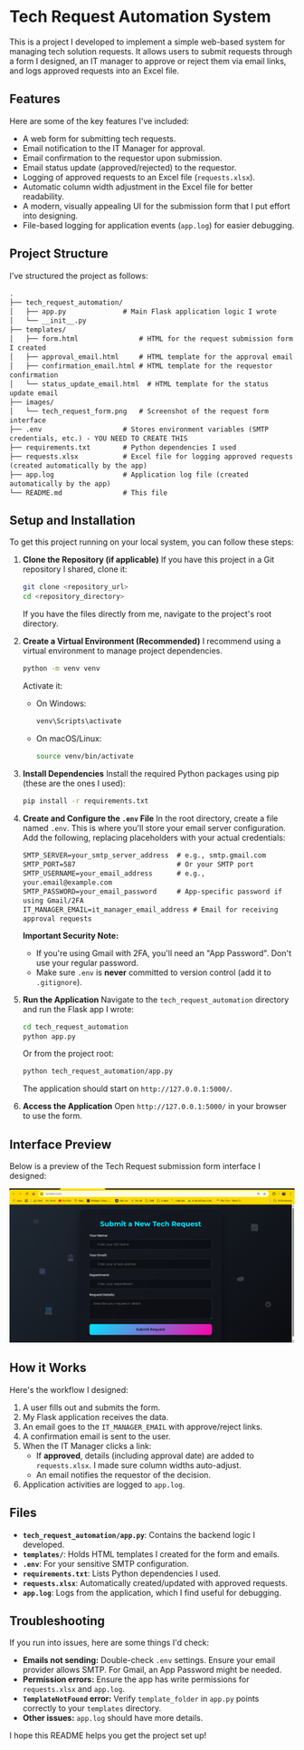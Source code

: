 # Tech Request Automation System

This is a project I developed to implement a simple web-based system for managing tech solution requests. It allows users to submit requests through a form I designed, an IT manager to approve or reject them via email links, and logs approved requests into an Excel file.

## Features

Here are some of the key features I've included:

*   A web form for submitting tech requests.
*   Email notification to the IT Manager for approval.
*   Email confirmation to the requestor upon submission.
*   Email status update (approved/rejected) to the requestor.
*   Logging of approved requests to an Excel file (`requests.xlsx`).
*   Automatic column width adjustment in the Excel file for better readability.
*   A modern, visually appealing UI for the submission form that I put effort into designing.
*   File-based logging for application events (`app.log`) for easier debugging.

## Project Structure

I've structured the project as follows:

```
.
├── tech_request_automation/
│   ├── app.py              # Main Flask application logic I wrote
│   └── __init__.py
├── templates/
│   ├── form.html               # HTML for the request submission form I created
│   ├── approval_email.html     # HTML template for the approval email
│   ├── confirmation_email.html # HTML template for the requestor confirmation
│   └── status_update_email.html  # HTML template for the status update email
├── images/
│   └── tech_request_form.png   # Screenshot of the request form interface
├── .env                    # Stores environment variables (SMTP credentials, etc.) - YOU NEED TO CREATE THIS
├── requirements.txt        # Python dependencies I used
├── requests.xlsx           # Excel file for logging approved requests (created automatically by the app)
├── app.log                 # Application log file (created automatically by the app)
└── README.md               # This file
```

## Setup and Installation

To get this project running on your local system, you can follow these steps:

1.  **Clone the Repository (if applicable)**
    If you have this project in a Git repository I shared, clone it:
    ```bash
    git clone <repository_url>
    cd <repository_directory>
    ```
    If you have the files directly from me, navigate to the project's root directory.

2.  **Create a Virtual Environment (Recommended)**
    I recommend using a virtual environment to manage project dependencies.
    ```bash
    python -m venv venv
    ```
    Activate it:
    *   On Windows:
        ```bash
        venv\Scripts\activate
        ```
    *   On macOS/Linux:
        ```bash
        source venv/bin/activate
        ```

3.  **Install Dependencies**
    Install the required Python packages using pip (these are the ones I used):
    ```bash
    pip install -r requirements.txt
    ```

4.  **Create and Configure the `.env` File**
    In the root directory, create a file named `.env`. This is where you'll store your email server configuration.
    Add the following, replacing placeholders with your actual credentials:

    ```env
    SMTP_SERVER=your_smtp_server_address  # e.g., smtp.gmail.com
    SMTP_PORT=587                         # Or your SMTP port
    SMTP_USERNAME=your_email_address      # e.g., your.email@example.com
    SMTP_PASSWORD=your_email_password     # App-specific password if using Gmail/2FA
    IT_MANAGER_EMAIL=it_manager_email_address # Email for receiving approval requests
    ```

    **Important Security Note:**
    *   If you're using Gmail with 2FA, you'll need an "App Password". Don't use your regular password.
    *   Make sure `.env` is **never** committed to version control (add it to `.gitignore`).

5.  **Run the Application**
    Navigate to the `tech_request_automation` directory and run the Flask app I wrote:
    ```bash
    cd tech_request_automation
    python app.py
    ```
    Or from the project root:
    ```bash
    python tech_request_automation/app.py
    ```
    The application should start on `http://127.0.0.1:5000/`.

6.  **Access the Application**
    Open `http://127.0.0.1:5000/` in your browser to use the form.

## Interface Preview

Below is a preview of the Tech Request submission form interface I designed:

![Tech Request Form Interface](./images/tech_request_form.png)

## How it Works

Here's the workflow I designed:

1.  A user fills out and submits the form.
2.  My Flask application receives the data.
3.  An email goes to the `IT_MANAGER_EMAIL` with approve/reject links.
4.  A confirmation email is sent to the user.
5.  When the IT Manager clicks a link:
    *   If **approved**, details (including approval date) are added to `requests.xlsx`. I made sure column widths auto-adjust.
    *   An email notifies the requestor of the decision.
6.  Application activities are logged to `app.log`.

## Files

*   **`tech_request_automation/app.py`**: Contains the backend logic I developed.
*   **`templates/`**: Holds HTML templates I created for the form and emails.
*   **`.env`**: For your sensitive SMTP configuration.
*   **`requirements.txt`**: Lists Python dependencies I used.
*   **`requests.xlsx`**: Automatically created/updated with approved requests.
*   **`app.log`**: Logs from the application, which I find useful for debugging.

## Troubleshooting

If you run into issues, here are some things I'd check:

*   **Emails not sending:** Double-check `.env` settings. Ensure your email provider allows SMTP. For Gmail, an App Password might be needed.
*   **Permission errors:** Ensure the app has write permissions for `requests.xlsx` and `app.log`.
*   **`TemplateNotFound` error:** Verify `template_folder` in `app.py` points correctly to your `templates` directory.
*   **Other issues:** `app.log` should have more details.

I hope this README helps you get the project set up!
